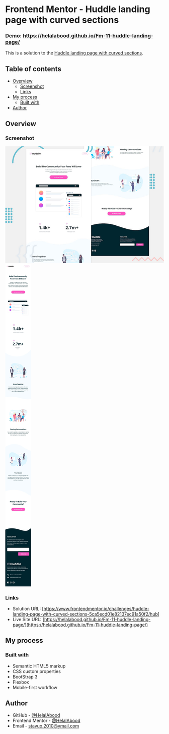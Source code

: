 # Frontend Mentor - Huddle landing page with curved sections

### Demo: https://helalabood.github.io/Fm-11-huddle-landing-page/




This is a solution to the [Huddle landing page with curved sections](https://www.frontendmentor.io/challenges/huddle-landing-page-with-curved-sections-5ca5ecd01e82137ec91a50f2/hub).

## Table of contents

- [Overview](#overview)
  - [Screenshot](#screenshot)
  - [Links](#links)
- [My process](#my-process)
  - [Built with](#built-with)
- [Author](#author)

## Overview

### Screenshot

![Desktop](./screenshot.jpg)
![Mobile](./mobile-design.jpg)


### Links

- Solution URL: [https://www.frontendmentor.io/challenges/huddle-landing-page-with-curved-sections-5ca5ecd01e82137ec91a50f2/hub]
- Live Site URL: [https://helalabood.github.io/Fm-11-huddle-landing-page/](https://helalabood.github.io/Fm-11-huddle-landing-page/)

## My process

### Built with

- Semantic HTML5 markup
- CSS custom properties
- BootStrap 3
- Flexbox
- Mobile-first workflow

## Author

- GitHub - [@HelalAbood](https://github.com/HelalAbood)
- Frontend Mentor - [@HelalAbood](https://www.frontendmentor.io/profile/HelalAbood)
- Email - stavuo.2010@ymail.com
